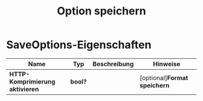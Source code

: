 ﻿---
title: Option speichern
second_title: Aspose.Cells Cloud Documen
linktitle: Option speichern
type: docs
url: /de/save-options/
keywords: Workbook save options
description: Aspose.Cells Cloud REST API unterstützt das Konvertieren von Excel-Dateien in verschiedene Formatdateien. SDK unterstützt verschiedene Entwicklungssprachen. Dazu gehören Android, C#, Go, Java, NodeJS, Perl, PHP, Python, Ruby und Swift.
weight: 79
kwords: Excel, Office Cloud, REST API, Tabellenkalkulation, PDF, CSV, Json, Markdwon, Speicheroptionen
---
# SaveOptions-Eigenschaften

Name | Typ | Beschreibung | Hinweise
------------ | ------------- | ------------- | -------------
**HTTP-Komprimierung aktivieren** | **bool?** | | [optional]**Format speichern** | **Schnur** | | [optional]**Daten löschen** | **bool?** | Leeren Sie die Arbeitsmappe nach dem Speichern der Datei. | [optional]**ZwischengespeicherterDateiordner** | **Schnur** | Der zwischengespeicherte Dateiordner wird zum Speichern einiger großer Datenmengen verwendet. | [optional]**ValidateMergedAreas** | **bool?** | Gibt an, ob zusammengeführte Bereiche vor dem Speichern der Datei validiert werden sollen. Der Standardwert ist „false“. | [optional]**ChartCache aktualisieren** | **bool?** | | [optional]**Verzeichnis erstellen** | **bool?** | Wenn wahr und das Verzeichnis nicht existiert, wird das Verzeichnis vor dem Speichern der Datei automatisch erstellt. | [optional]**SortNames** | **bool?** | | [optional]